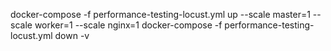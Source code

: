 docker-compose -f performance-testing-locust.yml up --scale master=1 --scale worker=1 --scale nginx=1
docker-compose -f performance-testing-locust.yml down -v